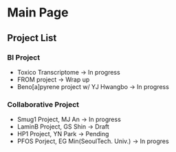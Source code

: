 # Main Page

## Project List

### BI Project

* Toxico Transcriptome -> In progress
* FROM project -> Wrap up
* Beno\[a]pyrene project  w/ YJ Hwangbo -> In progress

### Collaborative Project

* Smug1 Project, MJ An -> In progress
* LaminB Project, GS Shin -> Draft
* HP1 Project, YN Park -> Pending
* PFOS Porject, EG Min(SeoulTech. Univ.) -> In progres



